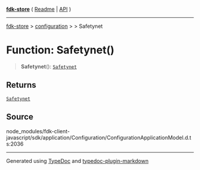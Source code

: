 [**fdk-store**](../../../README.md) ( [Readme](../../../README.md) \| [API](../../../API.md) )

---

[fdk-store](../../../API.md) > [configuration](../../README.md) > [<internal>](../README.md) > Safetynet

# Function: Safetynet()

> **Safetynet**(): [`Safetynet`](../type-aliases/type-alias.Safetynet.md)

## Returns

[`Safetynet`](../type-aliases/type-alias.Safetynet.md)

## Source

node_modules/fdk-client-javascript/sdk/application/Configuration/ConfigurationApplicationModel.d.ts:2036

---

Generated using [TypeDoc](https://typedoc.org/) and [typedoc-plugin-markdown](https://www.npmjs.com/package/typedoc-plugin-markdown)
